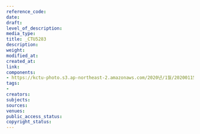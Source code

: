 ```yaml
---
reference_code: 
date: 
draft: 
level_of_description: 
media_type: 
title: _CTU5283
description: 
weight: 
modified_at: 
created_at: 
link: 
components:
- https://kctu-photo.s3.ap-northeast-2.amazonaws.com/2020년/1월/20200115_노동개악+분쇄!+노조+할+권리+쟁취!+영남대의료원+투쟁+승리!+민주노총+결의대회/_CTU5283.jpg
tags:
- 
creators: 
subjects: 
sources: 
venues: 
public_access_status: 
copyright_status: 
---
```

